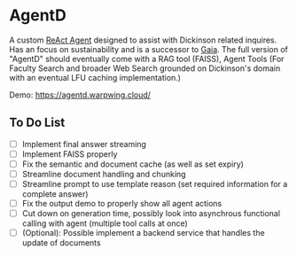 # AgentD
A custom [ReAct Agent](https://arxiv.org/abs/2210.03629) designed to assist with Dickinson related inquires. Has an focus on sustainability and is a successor to [Gaia](https://github.com/WarpWing/GreenQuestChat/tree/main). The full version of "AgentD" should eventually come with a RAG tool (FAISS), Agent Tools (For Faculty Search and broader Web Search grounded on Dickinson's domain with an eventual LFU caching implementation.) 

Demo: https://agentd.warpwing.cloud/

## To Do List
- [ ] Implement final answer streaming
- [ ] Implement FAISS properly
- [ ] Fix the semantic and document cache (as well as set expiry)
- [ ] Streamline document handling and chunking
- [ ] Streamline prompt to use template reason (set required information for a complete answer)
- [ ] Fix the output demo to properly show all agent actions
- [ ] Cut down on generation time, possibly look into asynchrous functional calling with agent (multiple tool calls at once)
- [ ] (Optional): Possible implement a backend service that handles the update of documents
